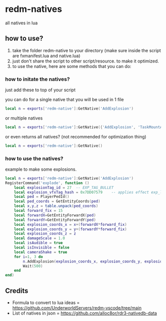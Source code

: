 # redm-natives
all natives in lua

## how to use?
1. take the folder redm-native to your directory (make sure inside the script are fxmanifest.lua and native.lua)
2. just don't share the script to other script/resource. to make it optimized.
3. to use the native, here are some methods that you can do:

### how to initate the natives?
just add these to top of your script

you can do for a single native that you will be used in 1 file
```lua
local n = exports['redm-native']:GetNative('AddExplosion')
```
or multiple natives
```lua
local n = exports['redm-native']:GetNative({'AddExplosion', 'TaskMountAnimal'})
```
or even returns all natives? (not recommended for optimization thing)
```lua
local n = exports['redm-native']:GetNative()
```
### how to use the natives?
example to make some explosions.
```lua
local n = exports['redm-native']:GetNative('AddExplosion')
RegisterCommand('explode', function ()
    local explosionTag_id = 27  -- EXP_TAG_BULLET
    local explosion_vfxTag_hash = 0x7DD07579 	-- applies effect exp_lightning_strike, if native ADD_EXPLOSION_WITH_USER_VFX is used
    local ped = PlayerPedId()
    local ped_coords = GetEntityCoords(ped)
    local x,y,z = table.unpack(ped_coords)
    local forward_fix = 15
    local forwardX=GetEntityForwardX(ped)
    local forwardY=GetEntityForwardY(ped)
    local explosion_coords_x = x+(forwardX*forward_fix)
    local explosion_coords_y = y+(forwardY*forward_fix)
    local explosion_coords_z = z
    local damageScale = 1.0
    local isAudible = true
    local isInvisible = false
    local cameraShake = true
    for i=1, 3 do
        n.AddExplosion(explosion_coords_x, explosion_coords_y, explosion_coords_z, explosionTag_id, damageScale, isAudible, isInvisible, cameraShake)
        Wait(500)
    end
end)
```

## Credits
- Formula to convert to lua ideas = https://github.com/UnderworldServers/redm-vscode/tree/main
- List of natives in json = https://github.com/alloc8or/rdr3-nativedb-data
